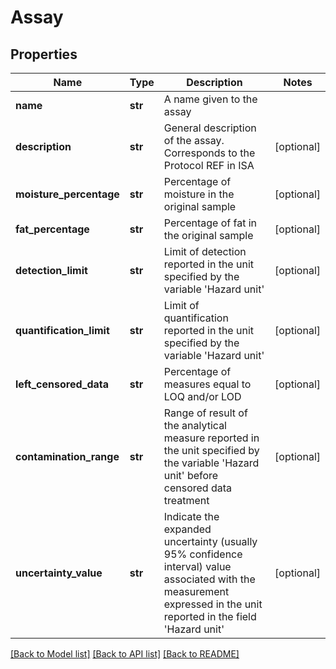 # Assay

## Properties
Name | Type | Description | Notes
------------ | ------------- | ------------- | -------------
**name** | **str** | A name given to the assay | 
**description** | **str** | General description of the assay. Corresponds to the Protocol REF in ISA | [optional] 
**moisture_percentage** | **str** | Percentage of moisture in the original sample | [optional] 
**fat_percentage** | **str** | Percentage of fat in the original sample | [optional] 
**detection_limit** | **str** | Limit of detection reported in the unit specified by the variable &#x27;Hazard unit&#x27; | [optional] 
**quantification_limit** | **str** | Limit of quantification reported in the unit specified by the variable &#x27;Hazard unit&#x27; | [optional] 
**left_censored_data** | **str** | Percentage of measures equal to LOQ and/or LOD | [optional] 
**contamination_range** | **str** | Range of result of the analytical measure reported in the unit specified by the variable &#x27;Hazard unit&#x27; before censored data treatment | [optional] 
**uncertainty_value** | **str** | Indicate the expanded uncertainty (usually 95% confidence interval) value associated with the measurement expressed in the unit reported in the field &#x27;Hazard unit&#x27; | [optional] 

[[Back to Model list]](../README.md#documentation-for-models) [[Back to API list]](../README.md#documentation-for-api-endpoints) [[Back to README]](../README.md)

